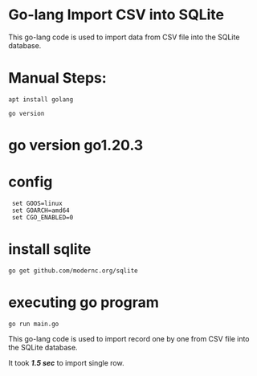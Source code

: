 # Go-lang Import CSV into SQLite
This go-lang code is used to import data from CSV file into the SQLite database.

# Manual Steps: 
``` shell
apt install golang
```

``` shell
go version
```
# go version go1.20.3

# config
``` shell
 set GOOS=linux
 set GOARCH=amd64
 set CGO_ENABLED=0
```

# install sqlite 
``` shell
go get github.com/modernc.org/sqlite
```

# executing go program
```shell
go run main.go
```

This go-lang code is used to import record  one by one from CSV file into the SQLite database.

It took ***1.5 sec*** to import single row.

